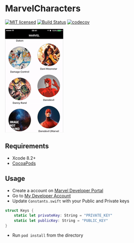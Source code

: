 # MarvelCharacters

[![MIT licensed](https://img.shields.io/badge/license-MIT-blue.svg)](https://raw.githubusercontent.com/hyperium/hyper/master/LICENSE) 
[![Build Status](https://travis-ci.org/ciceroduarte/MarvelCharacters.svg?branch=master)](https://travis-ci.org/ciceroduarte/MarvelCharacters)
[![codecov](https://codecov.io/gh/ciceroduarte/MarvelCharacters/branch/master/graph/badge.svg)](https://codecov.io/gh/ciceroduarte/MarvelCharacters)

![image0][img0]

## Requirements

- Xcode 8.2+
- [CocoaPods](http://cocoapods.org/)

## Usage

- Create a account on [Marvel Developer Portal](http://developer.marvel.com)
- Go to [My Developer Account](https://developer.marvel.com/account)
- Update `Constants.swift` with your Public and Private keys

```swift
struct Keys {
    static let privateKey: String = "PRIVATE_KEY"
    static let publicKey: String = "PUBLIC_KEY"
}
```

- Run `pod install` from the directory

[img0]:https://raw.githubusercontent.com/ciceroduarte/MarvelCharacters/master/images/transition.gif
